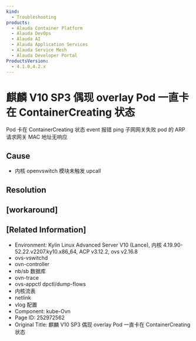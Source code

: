 ```yaml
---
kind:
  - Troubleshooting
products:
  - Alauda Container Platform
  - Alauda DevOps
  - Alauda AI
  - Alauda Application Services
  - Alauda Service Mesh
  - Alauda Developer Portal
ProductsVersion:
  - 4.1.0,4.2.x
---
```

<!-- A type of document that involves encountering a fault, diagnosing it, performing root cause analysis, and providing solutions. -->

# 麒麟 V10 SP3 偶现 overlay Pod 一直卡在 ContainerCreating 状态

Pod 卡在 ContainerCreating 状态 event 报错 ping 子网网关失败 pod 的 ARP 请求网关 MAC 地址无响应

## Cause
- 内核 openvswitch 模块未触发 upcall

## Resolution

## [workaround]

## [Related Information]
- Environment: Kylin Linux Advanced Server V10 (Lance), 内核 4.19.90-52.22.v2207.ky10.x86_64, ACP v3.12.2, ovs v2.16.8
- ovs-vswitchd
- ovn-controller
- nb/sb 数据库
- ovn-trace
- ovs-appctl dpctl/dump-flows
- 内核流表
- netlink
- vlog 配置
- Component: kube-Ovn
- Page ID: 252972562
- Original Title: 麒麟 V10 SP3 偶现 overlay Pod 一直卡在 ContainerCreating 状态
